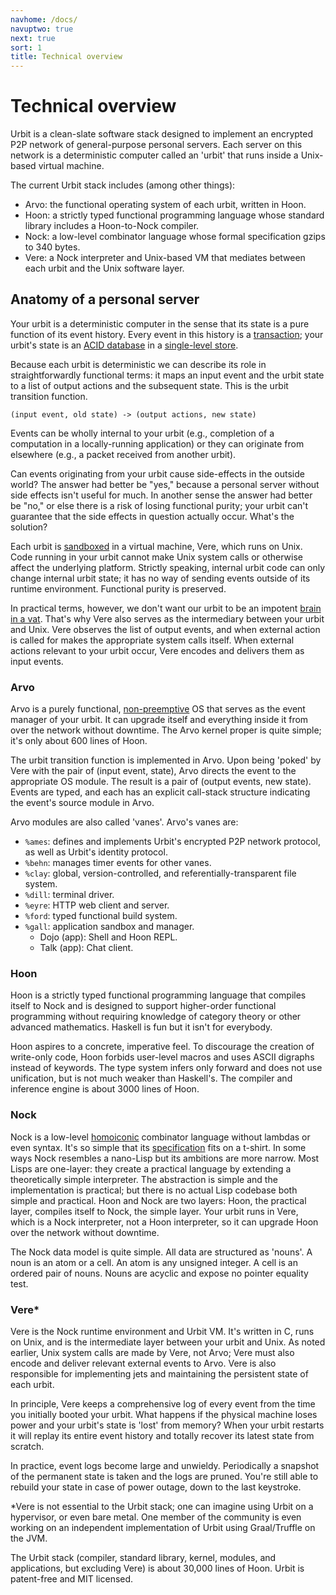 ```yaml
---
navhome: /docs/
navuptwo: true
next: true
sort: 1
title: Technical overview
---
```


# Technical overview

Urbit is a clean-slate software stack designed to implement an encrypted P2P network of general-purpose personal servers.  Each server on this network is a deterministic computer called an 'urbit' that runs inside a Unix-based virtual machine.

The current Urbit stack includes (among other things):

- Arvo: the functional operating system of each urbit, written in Hoon.
- Hoon: a strictly typed functional programming language whose standard library includes a Hoon-to-Nock compiler.
- Nock: a low-level combinator language whose formal specification gzips to 340 bytes.
- Vere: a Nock interpreter and Unix-based VM that mediates between each urbit and the Unix software layer.

## Anatomy of a personal server

Your urbit is a deterministic computer in the sense that its state is a pure function of its event history.  Every event in this history is a [transaction](https://en.wikipedia.org/wiki/Transaction_processing); your urbit's state is an [ACID database](https://en.wikipedia.org/wiki/ACID) in a [single-level store](https://en.wikipedia.org/wiki/Single-level_store).

Because each urbit is deterministic we can describe its role in straightforwardly functional terms: it maps an input event and the urbit state to a list of output actions and the subsequent state.  This is the urbit transition function.

```
(input event, old state) -> (output actions, new state)
```

Events can be wholly internal to your urbit (e.g., completion of a computation in a locally-running application) or they can originate from elsewhere (e.g., a packet received from another urbit).

Can events originating from your urbit cause side-effects in the outside world?  The answer had better be "yes," because a personal server without side effects isn't useful for much.  In another sense the answer had better be "no," or else there is a risk of losing functional purity; your urbit can't guarantee that the side effects in question actually occur.  What's the solution?

Each urbit is [sandboxed](https://en.wikipedia.org/wiki/Sandbox_(computer_security)) in a virtual machine, Vere, which runs on Unix.  Code running in your urbit cannot make Unix system calls or otherwise affect the underlying platform.  Strictly speaking, internal urbit code can only change internal urbit state; it has no way of sending events outside of its runtime environment.  Functional purity is preserved.

In practical terms, however, we don't want our urbit to be an impotent [brain in a vat](https://en.wikipedia.org/wiki/Brain_in_a_vat).  That's why Vere also serves as the intermediary between your urbit and Unix.  Vere observes the list of output events, and when external action is called for makes the appropriate system calls itself.  When external actions relevant to your urbit occur, Vere encodes and delivers them as input events.

### Arvo

Arvo is a purely functional, [non-preemptive](https://en.wikipedia.org/wiki/Cooperative_multitasking) OS that serves as the event manager of your urbit.  It can upgrade itself and everything inside it from over the network without downtime.  The Arvo kernel proper is quite simple; it's only about 600 lines of Hoon.

The urbit transition function is implemented in Arvo.  Upon being 'poked' by Vere with the pair of (input event, state), Arvo directs the event to the appropriate OS module.  The result is a pair of (output events, new state).  Events are typed, and each has an explicit call-stack structure indicating the event's source module in Arvo.

Arvo modules are also called 'vanes'.  Arvo's vanes are:

- `%ames`: defines and implements Urbit's encrypted P2P network protocol, as well as Urbit's identity protocol.
- `%behn`: manages timer events for other vanes.
- `%clay`: global, version-controlled, and referentially-transparent file system.
- `%dill`: terminal driver.
- `%eyre`: HTTP web client and server.
- `%ford`: typed functional build system.
- `%gall`: application sandbox and manager.
  - Dojo (app): Shell and Hoon REPL.
  - Talk (app): Chat client.

### Hoon

Hoon is a strictly typed functional programming language that compiles itself to Nock and is designed to support higher-order functional programming without requiring knowledge of category theory or other advanced mathematics.  Haskell is fun but it isn't for everybody.

Hoon aspires to a concrete, imperative feel.  To discourage the creation of write-only code, Hoon forbids user-level macros and uses ASCII digraphs instead of keywords.  The type system infers only forward and does not use unification, but is not much weaker than Haskell's.  The compiler and inference engine is about 3000 lines of Hoon.

### Nock

Nock is a low-level [homoiconic](https://en.wikipedia.org/wiki/Homoiconicity) combinator language without lambdas or even syntax.  It's so simple that its [specification](../../nock/definition) fits on a t-shirt.  In some ways Nock resembles a nano-Lisp but its ambitions are more narrow.  Most Lisps are one-layer: they create a practical language by extending a theoretically simple interpreter.  The abstraction is simple and the implementation is practical; but there is no actual Lisp codebase both simple and practical.  Hoon and Nock are two layers: Hoon, the practical layer, compiles itself to Nock, the simple layer.  Your urbit runs in Vere, which is a Nock interpreter, not a Hoon interpreter, so it can upgrade Hoon over the network without downtime.

The Nock data model is quite simple.  All data are structured as 'nouns'.  A noun is an atom or a cell.  An atom is any unsigned integer.  A cell is an ordered pair of nouns.  Nouns are acyclic and expose no pointer equality test.

### Vere\*

Vere is the Nock runtime environment and Urbit VM.  It's written in C, runs on Unix, and is the intermediate layer between your urbit and Unix.  As noted earlier, Unix system calls are made by Vere, not Arvo; Vere must also encode and deliver relevant external events to Arvo.  Vere is also responsible for implementing jets and maintaining the persistent state of each urbit.

In principle, Vere keeps a comprehensive log of every event from the time you initially booted your urbit.  What happens if the physical machine loses power and your urbit's state is 'lost' from memory?  When your urbit restarts it will replay its entire event history and totally recover its latest state from scratch.

In practice, event logs become large and unwieldy.  Periodically a snapshot of the permanent state is taken and the logs are pruned.  You're still able to rebuild your state in case of power outage, down to the last keystroke.

\*Vere is not essential to the Urbit stack; one can imagine using Urbit on a hypervisor, or even bare metal.  One member of the community is even working on an independent implementation of Urbit using Graal/Truffle on the JVM.

The Urbit stack (compiler, standard library, kernel, modules, and applications, but excluding Vere) is about 30,000 lines of Hoon.  Urbit is patent-free and MIT licensed.
